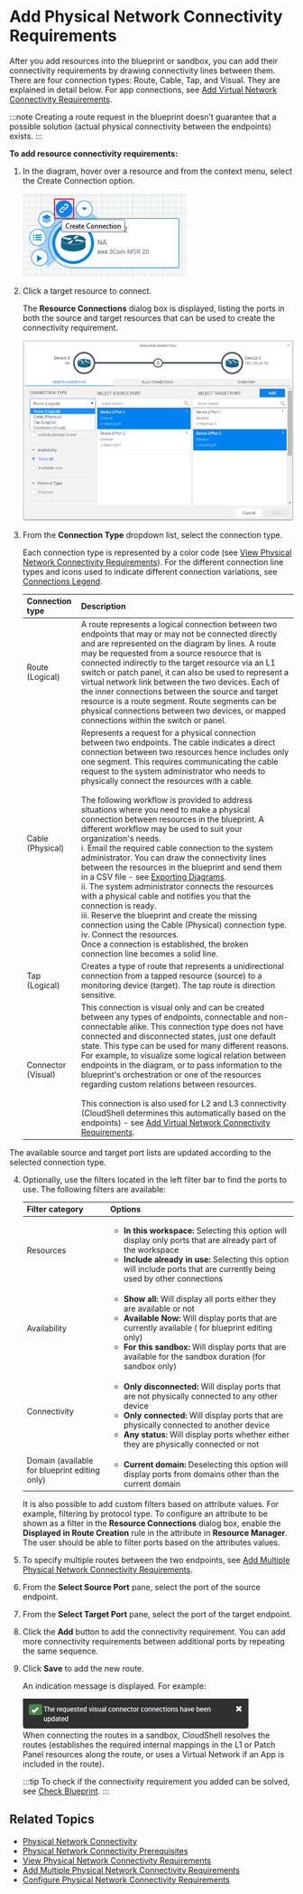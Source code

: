 # Add Physical Network Connectivity Requirements

After you add resources into the blueprint or sandbox, you can add their connectivity requirements by drawing connectivity lines between them. There are four connection types: Route, Cable, Tap, and Visual. They are explained in detail below. For app connections, see [Add Virtual Network Connectivity Requirements](../../add-virtual-network/add-virtual-net-connectivity-req.md).

:::note
Creating a route request in the blueprint doesn’t guarantee that a possible solution (actual physical connectivity between the endpoints) exists.
:::

**To add resource connectivity requirements:**

1. In the diagram, hover over a resource and from the context menu, select the Create Connection option.
    
    ![](/Images/CloudShell-Portal/Lab-Management/Environments/CreateConnectionButton.png)
    
2. Click a target resource to connect.
    
    The **Resource Connections** dialog box is displayed, listing the ports in both the source and target resources that can be used to create the connectivity requirement.
    
    ![](/Images/CloudShell-Portal/Lab-Management/Environments/ResourceConnectionWindow.png)
    
3. From the **Connection Type** dropdown list, select the connection type.
    
    Each connection type is represented by a color code (see [View Physical Network Connectivity Requirements](../view-phy-net-connectivity-req.md)). For the different connection line types and icons used to indicate different connection variations, see [Connections Legend](../../connections-legend.md).
    
    | Connection type | Description |
    | --- | --- |
    | Route (Logical) | A route represents a logical connection between two endpoints that may or may not be connected directly and are represented on the diagram by lines. A route may be requested from a source resource that is connected indirectly to the target resource via an L1 switch or patch panel, it can also be used to represent a virtual network link between the two devices. Each of the inner connections between the source and target resource is a route segment. Route segments can be physical connections between two devices, or mapped connections within the switch or panel. |
    | Cable (Physical) | Represents a request for a physical connection between two endpoints. The cable indicates a direct connection between two resources hence includes only one segment. This requires communicating the cable request to the system administrator who needs to physically connect the resources with a cable. <br/><br/> The following workflow is provided to address situations where you need to make a physical connection between resources in the blueprint. A different workflow may be used to suit your organization's needs.<br/>i. Email the required cable connection to the system administrator. You can draw the connectivity lines between the resources in the blueprint and send them in a CSV file - see [Exporting Diagrams](../../../../../blueprints/creating-blueprints/export-blueprints/export-diagram.md). <br/>ii. The system administrator connects the resources with a physical cable and notifies you that the connection is ready. <br/>iii. Reserve the blueprint and create the missing connection using the Cable (Physical) connection type.<br/>iv. Connect the resources.<br/> Once a connection is established, the broken connection line becomes a solid line. |
    | Tap (Logical) | Creates a type of route that represents a unidirectional connection from a tapped resource (source) to a monitoring device (target). The tap route is direction sensitive. |
    | Connector (Visual) | This connection is visual only and can be created between any types of endpoints, connectable and non-connectable alike. This connection type does not have connected and disconnected states, just one default state. This type can be used for many different reasons. For example, to visualize some logical relation between endpoints in the diagram, or to pass information to the blueprint's orchestration or one of the resources regarding custom relations between resources. <br/><br/>This connection is also used for L2 and L3 connectivity (CloudShell determines this automatically based on the endpoints) - see [Add Virtual Network Connectivity Requirements](../../add-virtual-network/add-virtual-net-connectivity-req.md). |
    

The available source and target port lists are updated according to the selected connection type.

4. Optionally, use the filters located in the left filter bar to find the ports to use. The following filters are available:
    
    | Filter category | Options |
    | --- | --- |
    | Resources | <ul><li>**In this workspace:** Selecting this option will display only ports that are already part of the workspace</li><li>**Include already in use:** Selecting this option will include ports that are currently being used by other connections</li></ul> |
    | Availability | <ul><li>**Show all:** Will display all ports either they are available or not</li><li>**Available Now:** Will display ports that are currently available ( for blueprint editing only)</li><li>**For this sandbox:** Will display ports that are available for the sandbox duration (for sandbox only)</li></ul> |
    | Connectivity | <ul><li>**Only disconnected:** Will display ports that are not physically connected to any other device</li><li>**Only connected:** Will display ports that are physically connected to another device</li><li>**Any status:** Will display ports whether either they are physically connected or not</li></ul> |
    | Domain (available for blueprint editing only) | <ul><li>**Current domain:** Deselecting this option will display ports from domains other than the current domain</li></ul> |
    
    It is also possible to add custom filters based on attribute values. For example, filtering by protocol type. To configure an attribute to be shown as a filter in the **Resource Connections** dialog box, enable the **Displayed in Route Creation** rule in the attribute in **Resource Manager**. The user should be able to filter ports based on the attributes values.
    
5. To specify multiple routes between the two endpoints, see [Add Multiple Physical Network Connectivity Requirements](../../../../../blueprints/creating-blueprints/add-connectivity/add-physical-network/add-phy-net-req/index.md).
6. From the **Select Source Port** pane, select the port of the source endpoint.
7. From the **Select Target Port** pane, select the port of the target endpoint.
8. Click the **Add** button to add the connectivity requirement. You can add more connectivity requirements between additional ports by repeating the same sequence.
9. Click **Save** to add the new route.
    
    An indication message is displayed. For example:
    
    ![](/Images/CloudShell-Portal/Lab-Management/ResourceConnectionMessage.png)  
    When connecting the routes in a sandbox, CloudShell resolves the routes (establishes the required internal mappings in the L1 or Patch Panel resources along the route, or uses a Virtual Network if an App is included in the route).
    
    :::tip
    To check if the connectivity requirement you added can be solved, see [Check Blueprint](../../../../../blueprints/creating-blueprints/check-blueprint.md).
    :::
    

## Related Topics

- [Physical Network Connectivity](../../add-physical-network/index.md)
- [Physical Network Connectivity Prerequisites](../physical-net-connectivity-prereq.md)
- [View Physical Network Connectivity Requirements](../view-phy-net-connectivity-req.md)
- [Add Multiple Physical Network Connectivity Requirements](../add-phy-net-req/index.md)
- [Configure Physical Network Connectivity Requirements](../config-physical-conn-req.md)